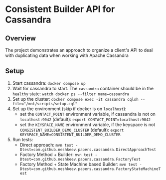 # Consistent Builder API for Cassandra

## Overview

The project demonstrates an approach to organize a client's API to deal with duplicating data when working with Apache Cassandra

## Setup

1. Start cassandra: `docker compose up`
1. Wait for cassandra to start. The `cassandra` container should be in the `healthy` state: `watch docker ps --filter name=cassandra`
1. Set up the cluster: `docker compose exec -it cassandra cqlsh --file="/mnt/scripts/setup.cql"`
1. Set up the environment (skip if docker is on `localhost`):
   - set the `CONTACT_POINT` environment variable, if cassandra is not on `localhost:9042` (default): `export CONTACT_POINT=localhost:9042`
   - set the `KEYSPACE_NAME` environment variable, if the keyspace is not `CONSISTENT_BUILDER_DEMO_CLUSTER` (default): `export KEYSPACE_NAME=CONSISTENT_BUILDER_DEMO_CLUSTER`
1. Run tests:
   - Direct approach: `mvn test -Dtest=com.github.neshkeev.papers.cassandra.DirectApproachTest`
   - Factory Method + Builder: `mvn test -Dtest=com.github.neshkeev.papers.cassandra.FactoryTest`
   - Factory Method + State Machine based Builder: `mvn test -Dtest=com.github.neshkeev.papers.cassandra.FactoryStateMachineTest`
